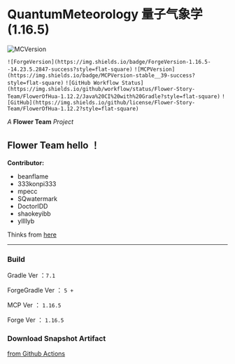 # QuantumMeteorology 量子气象学 (1.16.5)
![MCVersion](https://img.shields.io/badge/MCVersion-1.16.5-success?style=flat-square)


`![ForgeVersion](https://img.shields.io/badge/ForgeVersion-1.16.5--14.23.5.2847-success?style=flat-square)`
`![MCPVersion](https://img.shields.io/badge/MCPVersion-stable__39-success?style=flat-square)`
`![GitHub Workflow Status](https://img.shields.io/github/workflow/status/Flower-Story-Team/FlowerOfHua-1.12.2/Java%20CI%20with%20Gradle?style=flat-square)`
`![GitHub](https://img.shields.io/github/license/Flower-Story-Team/FlowerOfHua-1.12.2?style=flat-square)`

*A* **Flower Team** *Project*

## Flower Team hello ！

**Contributor:** 
+ beanflame
+ 333konpi333
+ mpecc
+ SQwatermark
+ DoctorIDD
+ shaokeyibb
+ yllllyb


Thinks from [here](https://www.mcbbs.net/forum.php?mod=viewthread&tid=1063599&page=1#pid18600862)

- - -

### Build

Gradle Ver ：`7.1`

ForgeGradle Ver ： `5 +`

MCP Ver ： `1.16.5`

Forge Ver ： `1.16.5`

### Download Snapshot Artifact

[from Github Actions](https://github.com/Flower-Story-Team/FlowerOfHua-1.12.2/actions)

